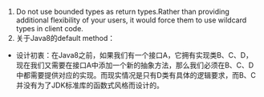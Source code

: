 1. Do not use bounded types as return types.Rather than providing additional flexibility of your users, it would force them to use wildcard types in client code.
2. 关于Java8的default method：
- 设计初衷：在Java8之前，如果我们有一个接口A，它拥有实现类B、C、D，现在我们又需要在接口A中添加一个新的抽象方法，那么我们必须在B、C、D中都需要提供对应的实现。而现实情况是只有D类有具体的逻辑要求，而B、C并没有为了JDK标准库的函数式风格而设计的。


<!--stackedit_data:
eyJoaXN0b3J5IjpbMTgzMjc1NzUwMCwtNTgxMTE3OTU1LDIwND
AyOTc2MjJdfQ==
-->